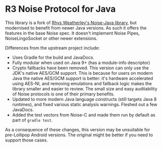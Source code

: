 R3 Noise Protocol for Java
==========================

This library is a fork of [Rhys Weatherley's Noise-Java library](https://github.com/rweather/noise-java), but
modernised to benefit from newer Java versions. As such it offers the features in the base Noise spec. It doesn't
implement Noise Pipes, NoiseLingoSocket or other newer extensions.
 
Differences from the upstream project include:

* Uses Gradle for the build and JavaDocs.
* Fully modular when used on Java 9+ (has a module-info descriptor)
* Crypto fallbacks have been removed. This version can only use the JDK's native AES/GCM support. This is because
  for users on modern Java the native AES/GCM support is better: it's hardware accelerated using
  AES-NI, and removing emulations and fallback logic makes the library smaller and easier to 
  review. The small size and easy auditability of Noise protocols is one of their primary benefits.
* Updated to more modern Java language constructs (still targets Java 8 runtimes), and fixed various 
  static analysis warnings. Fleshed out a few JavaDocs.
* Added the test vectors from Noise-C and made them run by default as part of `gradle test`.

As a consequence of these changes, this version may be unsuitable for pre-Lollipop Android versions. 
The original might be better if you need to support those cases.